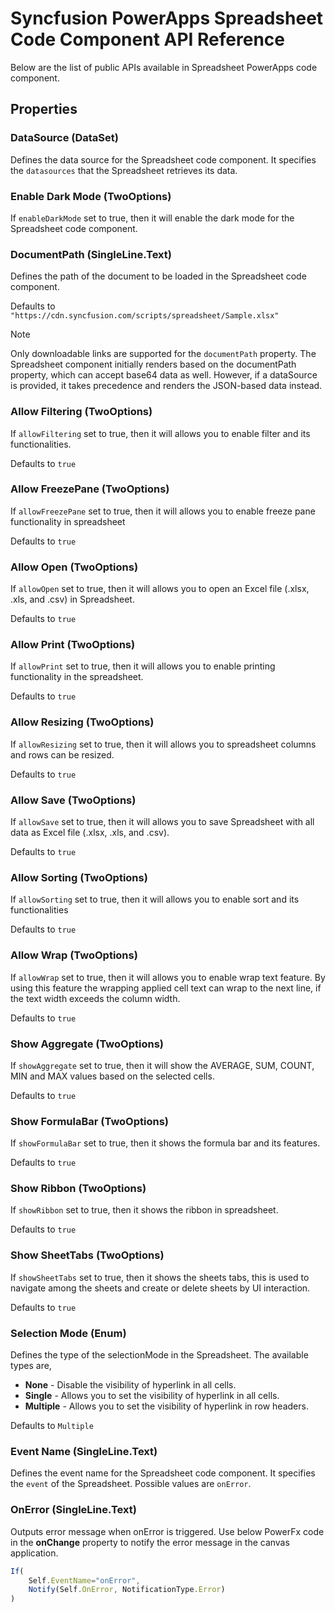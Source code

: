 # Syncfusion PowerApps Spreadsheet Code Component API Reference

Below are the list of public APIs available in Spreadsheet PowerApps code component.

## Properties

### DataSource (DataSet)

Defines the data source for the Spreadsheet code component. It specifies the `datasources` that the Spreadsheet retrieves its data.

### Enable Dark Mode (TwoOptions)

If `enableDarkMode` set to true, then it will enable the dark mode for the Spreadsheet code component.

### DocumentPath (SingleLine.Text)

Defines the path of the document to be loaded in the Spreadsheet code component.

Defaults to `"https://cdn.syncfusion.com/scripts/spreadsheet/Sample.xlsx"`

> [!NOTE]
> Only downloadable links are supported for the `documentPath` property.
> The Spreadsheet component initially renders based on the documentPath property, which can accept base64 data as well. However, if a dataSource is provided, it takes precedence and renders the JSON-based data instead.

### Allow Filtering (TwoOptions)

If `allowFiltering` set to true, then it will allows you to enable filter and its functionalities.

Defaults to `true`

### Allow FreezePane (TwoOptions)

If `allowFreezePane` set to true, then it will allows you to enable freeze pane functionality in spreadsheet

Defaults to `true`

### Allow Open (TwoOptions)

If `allowOpen` set to true, then it will allows you to open an Excel file (.xlsx, .xls, and .csv) in Spreadsheet.

Defaults to `true`

### Allow Print (TwoOptions)

If `allowPrint` set to true, then it will allows you to enable printing functionality in the spreadsheet. 

Defaults to `true`

### Allow Resizing (TwoOptions)

If `allowResizing` set to true, then it will allows you to spreadsheet columns and rows can be resized.

Defaults to `true`

### Allow Save (TwoOptions)

If `allowSave` set to true, then it will allows you to save Spreadsheet with all data as Excel file (.xlsx, .xls, and .csv).

Defaults to `true`

### Allow Sorting (TwoOptions)

If `allowSorting` set to true, then it will allows you to enable sort and its functionalities

Defaults to `true`

### Allow Wrap (TwoOptions)

If `allowWrap` set to true, then it will allows you to enable wrap text feature. By using this feature the wrapping applied cell text can wrap to the next line, if the text width exceeds the column width.

Defaults to `true`

### Show Aggregate (TwoOptions)

If `showAggregate` set to true, then it will show the AVERAGE, SUM, COUNT, MIN and MAX values based on the selected cells.

Defaults to `true`

### Show FormulaBar (TwoOptions)

If `showFormulaBar` set to true, then it shows the formula bar and its features.

Defaults to `true`

### Show Ribbon (TwoOptions)

If `showRibbon` set to true, then it shows the ribbon in spreadsheet.

Defaults to `true`

### Show SheetTabs (TwoOptions)

If `showSheetTabs` set to true, then it shows the sheets tabs, this is used to navigate among the sheets and create or delete sheets by UI interaction.

Defaults to `true`

### Selection Mode (Enum)

Defines the type of the selectionMode in the Spreadsheet. The available types are,

* **None** - Disable the visibility of hyperlink in all cells.
* **Single** - Allows you to set the visibility of hyperlink in all cells.
* **Multiple** - Allows you to set the visibility of hyperlink in row headers.

Defaults to `Multiple`

### Event Name (SingleLine.Text)

Defines the event name for the Spreadsheet code component. It specifies the `event` of the Spreadsheet. Possible values are `onError`.

### OnError (SingleLine.Text)

Outputs error message when onError is triggered. Use below PowerFx code in the **onChange** property to notify the error message in the canvas application.

```js
If(
    Self.EventName="onError",
    Notify(Self.OnError, NotificationType.Error)
)
```
